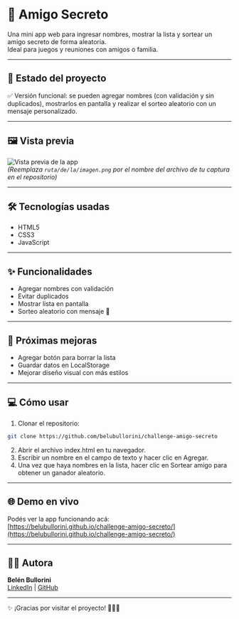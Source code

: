 # 🎁 Amigo Secreto

Una mini app web para ingresar nombres, mostrar la lista y sortear un amigo secreto de forma aleatoria.  
Ideal para juegos y reuniones con amigos o familia.

---

## 📌 Estado del proyecto
✅ Versión funcional: se pueden agregar nombres (con validación y sin duplicados), mostrarlos en pantalla y realizar el sorteo aleatorio con un mensaje personalizado.

---

## 🖼 Vista previa

![Vista previa de la app](ruta/de/la/imagen.png)  
*(Reemplaza `ruta/de/la/imagen.png` por el nombre del archivo de tu captura en el repositorio)*

---

## 🛠 Tecnologías usadas
- HTML5
- CSS3
- JavaScript

---

## ✨ Funcionalidades
- Agregar nombres con validación
- Evitar duplicados
- Mostrar lista en pantalla
- Sorteo aleatorio con mensaje 🎉

---

## 🚀 Próximas mejoras
- Agregar botón para borrar la lista
- Guardar datos en LocalStorage
- Mejorar diseño visual con más estilos

---

## 💻 Cómo usar

1. Clonar el repositorio:
```bash
git clone https://github.com/belubullorini/challenge-amigo-secreto
```
2. Abrir el archivo index.html en tu navegador.
3. Escribir un nombre en el campo de texto y hacer clic en Agregar.
4. Una vez que haya nombres en la lista, hacer clic en Sortear amigo para obtener un ganador aleatorio.

---

## 🌐 Demo en vivo

Podés ver la app funcionando acá:  
[https://belubullorini.github.io/challenge-amigo-secreto/](https://belubullorini.github.io/challenge-amigo-secreto/)
  
---

## 👩‍💻 Autora
**Belén Bullorini**  
[LinkedIn](https://www.linkedin.com/in/belenbullorini) | [GitHub](https://github.com/belubullorini)

---

✨ ¡Gracias por visitar el proyecto! 🎉👩‍💻 
